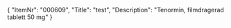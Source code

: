{
  "ItemNr": "000609",
  "Title": "test",
  "Description": "Tenormin, filmdragerad tablett 50 mg"
}